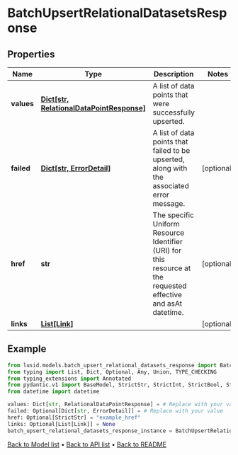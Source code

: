 # BatchUpsertRelationalDatasetsResponse

## Properties
Name | Type | Description | Notes
------------ | ------------- | ------------- | -------------
**values** | [**Dict[str, RelationalDataPointResponse]**](RelationalDataPointResponse.md) | A list of data points that were successfully upserted. | 
**failed** | [**Dict[str, ErrorDetail]**](ErrorDetail.md) | A list of data points that failed to be upserted, along with the associated error message. | [optional] 
**href** | **str** | The specific Uniform Resource Identifier (URI) for this resource at the requested effective and asAt datetime. | [optional] 
**links** | [**List[Link]**](Link.md) |  | [optional] 
## Example

```python
from lusid.models.batch_upsert_relational_datasets_response import BatchUpsertRelationalDatasetsResponse
from typing import List, Dict, Optional, Any, Union, TYPE_CHECKING
from typing_extensions import Annotated
from pydantic.v1 import BaseModel, StrictStr, StrictInt, StrictBool, StrictFloat, StrictBytes, Field, validator, ValidationError, conlist, constr
from datetime import datetime

values: Dict[str, RelationalDataPointResponse] = # Replace with your value
failed: Optional[Dict[str, ErrorDetail]] = # Replace with your value
href: Optional[StrictStr] = "example_href"
links: Optional[List[Link]] = None
batch_upsert_relational_datasets_response_instance = BatchUpsertRelationalDatasetsResponse(values=values, failed=failed, href=href, links=links)

```

[Back to Model list](../README.md#documentation-for-models) &#8226; [Back to API list](../README.md#documentation-for-api-endpoints) &#8226; [Back to README](../README.md)

